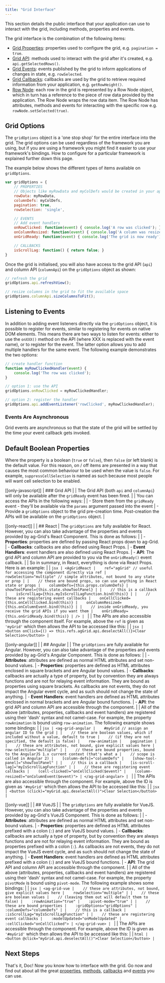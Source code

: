 ```yaml
---
title: "Grid Interface"
---
```


This section details the public interface that your application can use to interact with the grid, including methods, properties and events.

The grid interface is the combination of the following items:

- [Grid Properties](../grid-properties/): properties used to configure the grid, e.g. `pagination = true`.
- [Grid API](../grid-api/): methods used to interact with the grid after it's created, e.g. `api.getSelectedRows()`.
- [Grid Events](../grid-events/): events published by the grid to inform applications of changes in state, e.g. `rowSelected`.
- [Grid Callbacks](../grid-callbacks/): callbacks are used by the grid to retrieve required information from your application, e.g. `getRowHeight()`.
- [Row Node](../row-object/): each row in the grid is represented by a Row Node object, which in turn has a reference to the piece of row data provided by the application. The Row Node wraps the row data item. The Row Node has attributes, methods and events for interacting with the specific row e.g. `rowNode.setSelected(true)`.

## Grid Options

The `gridOptions` object is a 'one stop shop' for the entire interface into the grid. The grid options can be used regardless of the framework you are using, but if you are using a framework you might find it easier to use your framework's bindings. How to configure for a particular framework is explained further down this page.

The example below shows the different types of items available on `gridOptions`.

```js
var gridOptions = {
    // PROPERTIES
    // Objects like myRowData and myColDefs would be created in your application
    rowData: myRowData,
    columnDefs: myColDefs,
    pagination: true,
    rowSelection: 'single',

    // EVENTS
    // Add event handlers
    onRowClicked: function(event) { console.log('A row was clicked'); },
    onColumnResized: function(event) { console.log('A column was resized'); },
    onGridReady: function(event) { console.log('The grid is now ready'); },

    // CALLBACKS
    isScrollLag: function() { return false; }
}
```

Once the grid is initialised, you will also have access to the grid API (`api`) and column API (`columnApi`) on the `gridOptions` object as shown:

```js
// refresh the grid
gridOptions.api.refreshView();

// resize columns in the grid to fit the available space
gridOptions.columnApi.sizeColumnsToFit();
```

## Listening to Events

In addition to adding event listeners directly via the `gridOptions` object, it is possible to register for events, similar to registering for events on native DOM elements. This means there are two ways to listen for events: either to use the `onXXX()` method on the API (where XXX is replaced with the event name), or to register for the event. The latter option allows you to add multiple handlers for the same event. The following example demonstrates the two options:

```js
// create handler function
function myRowClickedHandler(event) {
    console.log('The row was clicked');
}

// option 1: use the API
gridOptions.onRowClicked = myRowClickedHandler;

// option 2: register the handler
gridOptions.api.addEventListener('rowClicked', myRowClickedHandler);
```

### Events Are Asynchronous

Grid events are asynchronous so that the state of the grid will be settled by the time your event callback gets invoked.

## Default Boolean Properties

Where the property is a boolean (`true` or `false`), then `false` (or left blank) is the default value. For this reason, on / off items are presented in a way that causes the most common behaviour
to be used when the value is `false`. For example, `suppressCellSelection` is named as such because most people will want cell selection to be enabled.

[[only-javascript]]
| ### Grid API
|
| The Grid API (both `api` and `columnApi`) will only be available after the `gridReady` event has been fired.
|
| You can access the APIs in the following ways:
|
| - Store them from the `gridReady` event - they'll be available via the `params` argument passed into the event
| - Provide a `gridOptions` object to the grid pre-creation time. Post-creation the APIs will be available on the `gridOptions` object.
|

[[only-react]]
|
| ## React
| The `gridOptions` are fully available for React. However, you can also take advantage of the properties and events provided by ag-Grid's React Component. This is done as follows:
|
| - **Properties**: properties are defined by passing React props down to ag-Grid.
| - **Callbacks**: callbacks are also defined using React Props.
| - **Event Handlers**: event handlers are also defined using React Props.
| - **API**: The grid API and column API are provided to you via the `onGridReady()` event callback.
|
| So in summary, in React, everything is done via React Props. Here is an example:
|
| ```jsx
| <AgGridReact
|    ref="agGrid" // useful for accessing the component directly via ref
|    rowSelection="multiple" // simple attributes, not bound to any state or prop
|
|    // these are bound props, so can use anything in React state or props
|    columnDefs={this.props.columnDefs}
|    showToolPanel={this.state.showToolPanel}
|
|    // this is a callback
|    isScrollLag={this.myIsScrollLagFunction.bind(this)}
|
|    // these are registering event callbacks
|    onCellClicked={this.onCellClicked.bind(this)}
|    onColumnResized={this.onColumnEvent.bind(this)}
|
|    // inside onGridReady, you receive the grid APIs if you want them
|    onGridReady={this.onGridReady.bind(this)}
| />
| ```
|
| The APIs are also accessible through the component itself. For example, above the `ref` is given as `'myGrid'` which then allows the API to be accessed like this:
|
| ```jsx
| <button onClick={() => this.refs.agGrid.api.deselectAll()}>Clear Selection</button>
| ```

[[only-angular]]
|
| ## Angular
|
| The `gridOptions` are fully available for Angular. However, you can also take advantage of the properties and events provided by ag-Grid's Angular Component. This is done as follows:
|
| - **Attributes**: attributes are defined as normal HTML attributes and set non-bound values.
| - **Properties**: properties are defined as HTML attributes enclosed in square brackets and are Angular bound values.
| - **Callbacks**: callbacks are actually a type of property, but by convention they are always functions and are not for relaying event information. They are bound as properties using square brackets. As callbacks are not events, they do not impact the Angular event cycle, and as such should not change the state of anything.
| - **Event Handlers**: event handlers are defined as HTML attributes enclosed in normal brackets and are Angular bound functions.
| - **API**: the grid API and column API are accessible through the component.
|
| All of the above (attributes, properties, callbacks and event handlers) are registered using their 'dash' syntax and not camel-case. For example, the property `rowAnimation` is bound using `row-animation`. The following example shows some bindings:
|
| ```jsx
| <ag-grid-angular
|    #myGrid // assign an angular ID to the grid
|
|    // these are boolean values, which if included without a value, default to true
|    // (if they are not specified, the default is false)
|    row-animation
|    pagination
|
|    // these are attributes, not bound, give explicit values here
|    row-selection="multiple"
|
|    // these are bound properties, bound to the AngularJS 1.x current context (that's what a
|    // scope is called in Angular 2)
|    [column-defs]="columnDefs"
|    [show-tool-panel]="showToolPanel"
|
|    // this is a callback
|    [is-scroll-lag]="myIsScrollLagFunction"
|
|    // these are registering event callbacks
|    (cell-clicked)="onCellClicked($event)"
|    (column-resized)="onColumnEvent($event)">
| </ag-grid-angular>
| ```
|
| The APIs are also accessible through the component. For example, above the ID is given as `'#myGrid'` which then allows the API to be accessed like this:
|
| ```jsx
| <button (click)="myGrid.api.deselectAll()">Clear Selection</button>
| ```

[[only-vue]]
|
| ## VueJS
|
| The `gridOptions` are fully available for VueJS. However, you can also take advantage of the properties and events provided by ag-Grid's VueJS Component. This is done as follows:
|
| - **Attributes**: attributes are defined as normal HTML attributes and set non-bound values.
| - **Properties**: properties are defined as HTML attributes prefixed with a colon (`:`) and are VueJS bound values.
| - **Callbacks**: callbacks are actually a type of property, but by convention they are always functions and are not for relaying event information. They are bound as properties prefixed with a colon (`:`). As callbacks are not events, they do not impact the VueJS event cycle, and as such should not change the state of anything.
| - **Event Handlers**: event handlers are defined as HTML attributes prefixed with a colon (`:`) and are VueJS bound functions.
| - **API**: The grid API and column API are accessible through the component.
|
| All of the above (attributes, properties, callbacks and event handlers) are registered using their 'dash' syntax and not camel-case. For example, the property `pivotMode` is bound using `pivot-mode`. The following example shows some bindings:
|
| ```jsx
| <ag-grid-vue
|    // these are attributes, not bound, give explicit values here
|    rowSelection="multiple"
|
|    // these are boolean values
|    // (leaving them out will default them to false)
|    :rowAnimation="true"
|    :pivot-mode="true"
|
|    // these are bound properties
|    :gridOptions="gridOptions"
|    :columnDefs="columnDefs"
|
|    // this is a callback
|    :isScrollLag="myIsScrollLagFunction"
|
|    // these are registering event callbacks
|    :modelUpdated="onModelUpdated"
|    :cellClicked="onCellClicked">
| </ag-grid-vue>
| ```
|
| The APIs are accessible through the component. For example, above the ID is given as `'#myGrid'` which then allows the API to be accessed like this:
|
| ```html
| <button @click="myGrid.api.deselectAll()">Clear Selection</button>
| ```

## Next Steps

That's it, Doc! Now you know how to interface with the grid. Go now and find out about all the great [properties](../grid-properties/), [methods](../grid-api/), [callbacks](../grid-callbacks/) and [events](../grid-events/) you can use.
